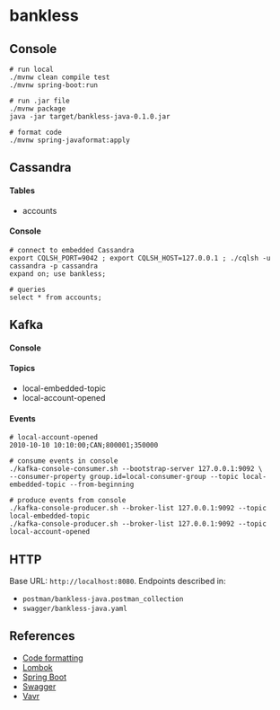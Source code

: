 # bankless


## Console

```
# run local
./mvnw clean compile test
./mvnw spring-boot:run

# run .jar file
./mvnw package
java -jar target/bankless-java-0.1.0.jar

# format code
./mvnw spring-javaformat:apply
```

## Cassandra

#### Tables

- accounts

#### Console

```
# connect to embedded Cassandra
export CQLSH_PORT=9042 ; export CQLSH_HOST=127.0.0.1 ; ./cqlsh -u cassandra -p cassandra
expand on; use bankless;

# queries
select * from accounts;
```

## Kafka

#### Console

#### Topics

- local-embedded-topic
- local-account-opened

#### Events

```
# local-account-opened
2010-10-10 10:10:00;CAN;800001;350000
```

```
# consume events in console
./kafka-console-consumer.sh --bootstrap-server 127.0.0.1:9092 \
--consumer-property group.id=local-consumer-group --topic local-embedded-topic --from-beginning

# produce events from console
./kafka-console-producer.sh --broker-list 127.0.0.1:9092 --topic local-embedded-topic
./kafka-console-producer.sh --broker-list 127.0.0.1:9092 --topic local-account-opened
```

## HTTP

Base URL: `http://localhost:8080`. Endpoints described in:
- `postman/bankless-java.postman_collection`
- `swagger/bankless-java.yaml`

## References

* [Code formatting](https://github.com/spring-io/spring-javaformat)
* [Lombok](https://projectlombok.org/features/all)
* [Spring Boot](https://docs.spring.io/spring-boot/docs/2.1.6.RELEASE/reference/html/index.html)
* [Swagger](https://editor.swagger.io/)
* [Vavr](https://www.vavr.io/vavr-docs/)